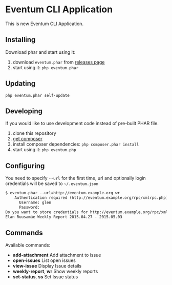 # Eventum CLI Application

This is new Eventum CLI Application.

## Installing ##

Download phar and start using it:

1. download `eventum.phar` from [releases page](https://github.com/eventum/cli/releases/latest)
2. start using it: `php eventum.phar`

## Updating ##

`php eventum.phar self-update`

## Developing ##

If you would like to use development code instead of pre-built PHAR file.

1. clone this repository
2. [get composer](https://getcomposer.org/download/)
3. install composer dependencies: `php composer.phar install`
4. start using it: `php eventum.php`

## Configuring ##

You need to specify `--url` for the first time, url and optionally login credentials will be saved to `~/.eventum.json`

```txt
$ eventum.phar --url=http://eventum.example.org wr
    Authentication required (http://eventum.example.org/rpc/xmlrpc.php):
      Username: glen
      Password:
Do you want to store credentials for http://eventum.example.org/rpc/xmlrpc.php ? [Yn] y
Elan Ruusamäe Weekly Report 2015.04.27 - 2015.05.03
```

## Commands ##

Available commands:
 - **add-attachment**   Add attachment to issue
 - **open-issues**      List open issues
 - **view-issue**       Display Issue details
 - **weekly-report**, **wr** Show weekly reports
 - **set-status**, **ss**    Set Issue status
